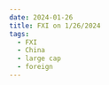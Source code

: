 ```yaml
---
date: 2024-01-26
title: FXI on 1/26/2024
tags: 
  - FXI
  - China
  - large cap
  - foreign
---
```

<div class="post">
<snapshot-grid 
    :reports="['2024/01/25/CTA/FXI', '2024/01/26/CTA/FXI', '2024/01/26/MTP/FXI']"
    chart="2024/01/26/Chart/FXI"
/>
<p>

</p>
<p>

</p>
</div>
